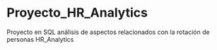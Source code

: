 # Proyecto_HR_Analytics
Proyecto en SQL análisis de  aspectos relacionados con la rotación de personas HR_Analytics
